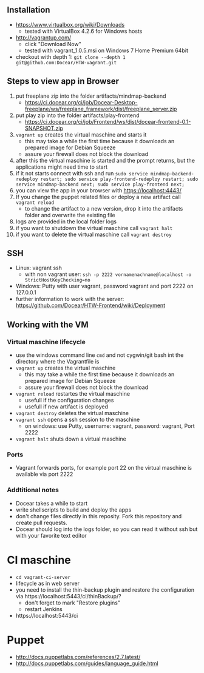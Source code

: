 ## Installation

* https://www.virtualbox.org/wiki/Downloads
    * tested with VirtualBox 4.2.6 for Windows hosts 
* http://vagrantup.com/
     * click "Download Now"
	 * tested with vagrant_1.0.5.msi on Windows 7 Home Premium 64bit
* checkout with depth 1: `git clone --depth 1 git@github.com:Docear/HTW-vagrant.git`

## Steps to view app in Browser
1. put freeplane zip into the folder artifacts/mindmap-backend
    * https://ci.docear.org/ci/job/Docear-Desktop-freeplane/ws/freeplane_framework/dist/freeplane_server.zip
1. put play zip into the folder artifacts/play-frontend
    * https://ci.docear.org/ci/job/Frontend/ws/dist/docear-frontend-0.1-SNAPSHOT.zip 
1. `vagrant up` creates the virtual maschine and starts it
    * this may take a while the first time because it downloads an prepared image for Debian Squeeze
	* assure your firewall does not block the download
1. after this the virtual maschine is started and the prompt returns, but the applications might need time to start
1. if it not starts connect with ssh and run `sudo service mindmap-backend-redeploy restart; sudo service play-frontend-redeploy restart; sudo service mindmap-backend next; sudo service play-frontend next;`
1. you can view the app in your browser with [https://localhost:4443/](https://localhost:4443/)
2. If you change the puppet related files or deploy a new artifact call `vagrant reload`
    * to change the artifact to a new version, drop it into the artifacts folder and overwrite the existing file
1. logs are provided in the local folder logs
1. if you want to shutdown the virtual maschine call `vagrant halt`
2. if you want to delete the virtual maschine call `vagrant destroy`

## SSH
* Linux: vagrant ssh
    * with non vagrant user: `ssh -p 2222 vornamenachname@localhost -o StrictHostKeyChecking=no`
* Windows: Putty with user vagrant, password vagrant and port 2222 on 127.0.0.1
* further information to work with the server: https://github.com/Docear/HTW-Frontend/wiki/Deployment

## Working with the VM

### Virtual maschine lifecycle

* use the windows command line `cmd` and not cygwin/git bash int the directory where the Vagrantfile is
* `vagrant up` creates the virtual maschine
    * this may take a while the first time because it downloads an prepared image for Debian Squeeze
	* assure your firewall does not block the download
* `vagrant reload` restartes the virtual maschine
    * usefull if the configuration changes
	* usefull if new artifact is deployed
* `vagrant destroy` deletes the virtual maschine
* `vagrant ssh` opens a ssh session to the maschine
    * on windows: use Putty, username: vagrant, password: vagrant, Port 2222
* `vagrant halt` shuts down a virtual maschine

### Ports

* Vagrant forwards ports, for example port 22 on the virtual maschine is available via port 2222



### Addtitional notes

* Docear takes a while to start
* write shellscripts to build and deploy the apps
* don't change files directly in this reposity. Fork this repository and create pull requests.
* Docear should log into the logs folder, so you can read it without ssh but with your favorite text editor

# CI maschine
* `cd vagrant-ci-server`
* lifecycle as in web server
* you need to install the thin-backup plugin and restore the configuration via https://localhost:5443/ci/thinBackup/?
    * don't forget to mark "Restore plugins"
    * restart Jenkins
* https://localhost:5443/ci

# Puppet
* http://docs.puppetlabs.com/references/2.7.latest/
* http://docs.puppetlabs.com/guides/language_guide.html

